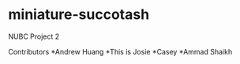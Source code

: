 # miniature-succotash
NUBC Project 2

Contributors
*Andrew Huang
*This is Josie
*Casey
*Ammad Shaikh
